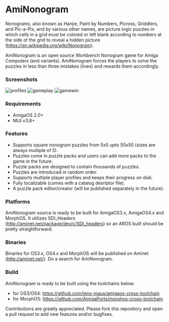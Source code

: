 # AmiNonogram
Nonograms, also known as Hanjie, Paint by Numbers, Picross, Griddlers, and
Pic-a-Pix, and by various other names, are picture logic puzzles in which
cells in a grid must be colored or left blank according to numbers at the side
of the grid to reveal a hidden picture (https://en.wikipedia.org/wiki/Nonogram).

AmiNonogram is an open source Workbench Nonogram game for Amiga Computers (and variants).
AmiNonogram forces the players to solve the puzzles in less than three mistakes (lives) and rewards them accordingly.

### Screenshots
![profiles](https://hosting.photobucket.com/images/r610/Alpyre55/AmiNonogram_Profiles.gif)
![gameplay](https://hosting.photobucket.com/images/r610/Alpyre55/AmiNonogram_GifAnim.gif)
![gamewin](https://hosting.photobucket.com/images/r610/Alpyre55/WinScreen.gif)

### Requirements
- AmigaOS 2.0+
- MUI v3.8+

### Features
- Supports square nonogram puzzles from 5x5 upto 50x50 (sizes are always multiple of 5).
- Puzzles come in puzzle packs and users can add more packs to the game in the future.
- Puzzle packs are designed to contain thousands of puzzles.
- Puzzles are introduced in random order.
- Supports multiple player profiles and keeps their progress on disk.
- Fully localizable (comes with a catalog desriptor file).
- A puzzle pack editor/creator (will be published separately in the future).

### Platforms
AmiNonogram source is ready to be built for AmigaOS3.x, AmigaOS4.x and MorphOS.
It utilizes SDI_Headers (http://aminet.net/package/dev/c/SDI_headers) so an AROS
built should be pretty straightforward.

### Binaries
Binaries for OS3.x, OS4.x and MorphOS will be published on Aminet (http://aminet.net/).
Do a search for AmiNonogram.

### Build
AmiNonogram is ready to be built using the toolchains below:
- for OS3/OS4: https://github.com/jens-maus/amigaos-cross-toolchain
- for MorphOS: https://github.com/AmigaPorts/morphos-cross-toolchain

Contributions are greatly appreciated. Please fork this repository and open a pull request to add new features and/or bugfixes.
